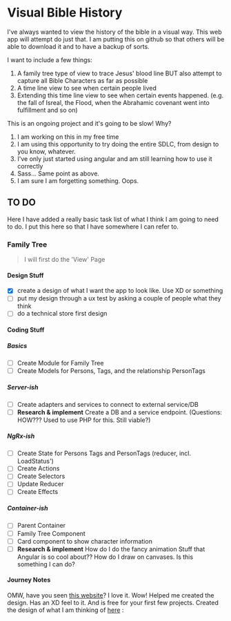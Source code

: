 # Visual Bible History

I've always wanted to view the history of the bible in a visual way. This web app will attempt do just that. I am putting this on github so that others will be able to download it and to have a backup of sorts.

I want to include a few things:
1. A family tree type of view to trace Jesus' blood line BUT also attempt to capture all Bible Characters as far as possible
2. A time line view to see when certain people lived
3. Extending this time line view to see when certain events happened. (e.g. the fall of Isreal, the Flood, when the Abrahamic covenant went into fulfillment and so on)

This is an ongoing project and it's going to be slow! Why?
1. I am working on this in my free time
2. I am using this opportunity to try doing the entire SDLC, from design to you know, whatever.
3. I've only just started using angular and am still learning how to use it correctly
4. Sass... Same point as above.
5. I am sure I am forgetting something. Oops.

## TO DO

Here I have added a really basic task list of what I think I am going to need to do. I put this here so that I have somewhere I can refer to.

### Family Tree
> I will first do the 'View' Page
#### Design Stuff

- [x] create a design of what I want the app to look like. Use XD or something 
- [ ] put my design through a ux test by asking a couple of people what they think
- [ ] do a technical store first design

#### Coding Stuff


##### Basics
- [ ] Create Module for Family Tree
- [ ] Create Models for Persons, Tags, and the relationship PersonTags
##### Server-ish
- [ ] Create adapters and services to connect to external service/DB
- [ ] **Research & implement** Create a DB and a service endpoint. (Questions: HOW??? Used to use PHP for this. Still viable?) 
##### NgRx-ish
- [ ] Create State for Persons Tags and PersonTags (reducer, incl. LoadStatus')
- [ ] Create Actions
- [ ] Create Selectors
- [ ] Update Reducer
- [ ] Create Effects
##### Container-ish
- [ ] Parent Container
- [ ] Family Tree Component
- [ ] Card component to show character information
- [ ] **Research & implement** How do I do the fancy animation Stuff that Angular is so cool about?? How do I draw on canvases. Is this something I can do?

#### Journey Notes
OMW, have you seen [this website](https://www.figma.com/)? I love it. Wow! Helped me created the design. Has an XD feel to it. And is free for your first few projects. 
Created the design of what I am thinking of [here](https://www.figma.com/file/IiqK5ku18xePBP1QoIQM2C/Bible-His-Story?node-id=0%3A1) : 
